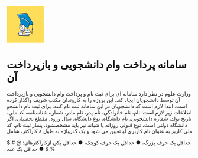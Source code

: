 <div>
  <img src="https://github.com/HoseinRezaeeM/student-loan-payment-system/blob/master/FHA-Student-Loan-Guideliness-1024x576.png" width="100" height="100">
</div>
<div>
  <h1>سامانه پرداخت وام دانشجویی و بازپرداخت آن</h1>
</div>
<div>
  <p>
    وزارت علوم در نظر دارد سامانه ای برای ثبت نام و پرداخت وام دانشجویی و بازپرداخت آن
توسط دانشجویان ایجاد کند. این پروژه را به کاروندان مکتب شریف واگذار کرده است.
ابتدا لازم است که دانشجویان در این سامانه ثبت نام کنند. برای ثبت نام دانشجو
اطلاعات زیر لازم است:
نام، نام خانوادگی، نام پدر، نام مادر، شماره شناسنامه، کد ملی، تاریخ تولد، شماره
دانشجویی، نام دانشگاه، نوع دانشگاه، سال ورود، مقطع تحصیلی، اگر دانشگاه دولتی
است، نوع قبولی روزانه یا شبانه نیز باید مشخصشود.
پساز ثبت نام، کد ملی کاربر به عنوان نام کاربری او تعیین می شود و یک گذرواژه به طول
۸ کاراکتر، شامل
  </p>
</div>



حداقل یک حرف بزرگ، ●
حداقل یک حرف کوچک، ●
حداقل یکی ازکاراکترهای: @ # $ % & ●
حداقل یک عدد
